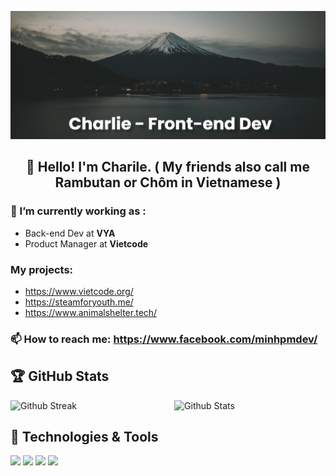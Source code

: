 ![Supporter09](https://github.com/Supporter09/Supporter09/blob/main/banner.png)
<h2 align="center">👋 Hello! I'm Charile. ( My friends also call me Rambutan or Chôm in Vietnamese )</h1>

### 🔭 I’m currently working as :
- Back-end Dev at **VYA**
- Product Manager at **Vietcode**
### My projects:
- https://www.vietcode.org/
- https://steamforyouth.me/
- https://www.animalshelter.tech/
### 📫 How to reach me: https://www.facebook.com/minhpmdev/

<h2>🏆 GitHub Stats</h2>
<img src="https://github-readme-stats.vercel.app/api?username=Supporter09&title_color=dfae6d&icon_color=5b7abf&text_color=e8e6e6&bg_color=2c3c54&show_icons=true&hide_border=true" alt = "Github Stats" width="48%" align="right">
<img src="http://github-readme-streak-stats.herokuapp.com?user=Supporter09&theme=dark&hide_border=true" alt = "Github Streak" width="48%" >

## 🔧 Technologies & Tools
![](https://img.shields.io/badge/Editor-VS_Code-informational?style=flat&logo=visual-studio-code&logoColor=white&color=6aa6f8)
![](https://img.shields.io/badge/Code-Python-informational?style=flat&logo=python&logoColor=white&color=6aa6f8)
![](https://img.shields.io/badge/Code-JavaScript-informational?style=flat&logo=javascript&logoColor=white&color=6aa6f8)
![](https://img.shields.io/badge/Code-React-informational?style=flat&logo=react&logoColor=white&color=6aa6f8)



